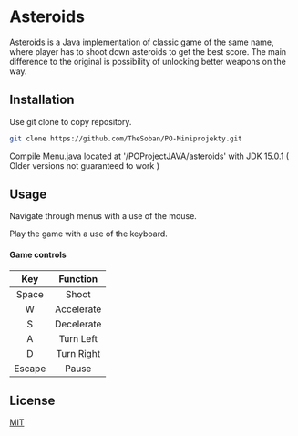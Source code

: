 # Asteroids

Asteroids is a Java implementation of classic game of the same name, where player has to shoot down asteroids to get the best score. The main difference to the original is possibility of unlocking better weapons on the way.

## Installation

Use git clone to copy repository.

```bash
git clone https://github.com/TheSoban/PO-Miniprojekty.git
```

Compile Menu.java located at '/POProjectJAVA/asteroids' with JDK 15.0.1 ( Older versions not guaranteed to work )

## Usage

Navigate through menus with a use of the mouse.

Play the game with a use of the keyboard.

#### Game controls
|  Key   |  Function  |
|:------:|:----------:|
| Space  |    Shoot   |
|   W    | Accelerate |
|   S    | Decelerate |
|   A    |  Turn Left |
|   D    | Turn Right |
| Escape |    Pause   |

## License
[MIT](https://choosealicense.com/licenses/mit/)